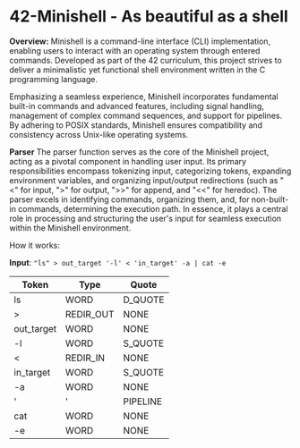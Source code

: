 # 42-Minishell - As beautiful as a shell

**Overview:**
Minishell is a command-line interface (CLI) implementation, enabling users to interact with an operating system through entered commands.
Developed as part of the 42 curriculum, this project strives to deliver a minimalistic yet functional shell environment written in the C programming language.

Emphasizing a seamless experience, Minishell incorporates fundamental built-in commands and advanced features, including signal handling,
management of complex command sequences, and support for pipelines. By adhering to POSIX standards, Minishell ensures compatibility and consistency across Unix-like operating systems.

**Parser**
The parser function serves as the core of the Minishell project, acting as a pivotal component in handling user input.
Its primary responsibilities encompass tokenizing input, categorizing tokens, expanding environment variables, and
organizing input/output redirections (such as "<" for input, ">" for output, ">>" for append, and "<<" for heredoc). 
The parser excels in identifying commands, organizing them, and, for non-built-in commands, determining the execution path.
In essence, it plays a central role in processing and structuring the user's input for seamless execution within the Minishell environment.

How it works:

****Input****: `"ls" > out_target '-l' < 'in_target' -a | cat -e`

| Token | Type | Quote |
|----------|----------|----------|
| ls | WORD | D_QUOTE |
|  > | REDIR_OUT | NONE |
| out_target | WORD | NONE |
| -l | WORD | S_QUOTE |
| < | REDIR_IN | NONE |
| in_target | WORD | S_QUOTE |
| -a | WORD | NONE |
| '|' | PIPELINE | NONE |
| cat | WORD | NONE |
| -e | WORD | NONE |

